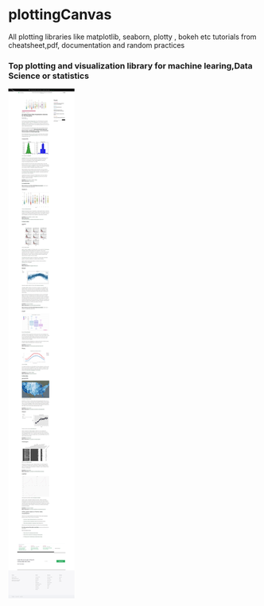 # plottingCanvas
All plotting libraries like matplotlib, seaborn, plotty , bokeh etc tutorials from cheatsheet,pdf, documentation and random practices

### Top plotting and visualization library for machine learing,Data Science or statistics
![](plotting.png)
